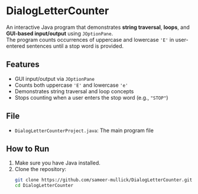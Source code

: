 # DialogLetterCounter

An interactive Java program that demonstrates **string traversal**, **loops**, and **GUI-based input/output** using `JOptionPane`.  
The program counts occurrences of uppercase and lowercase `'E'` in user-entered sentences until a stop word is provided.

## Features
- GUI input/output via `JOptionPane`
- Counts both uppercase `'E'` and lowercase `'e'`
- Demonstrates string traversal and loop concepts
- Stops counting when a user enters the stop word (e.g., `"STOP"`)

## File
- `DialogLetterCounterProject.java`: The main program file

## How to Run
1. Make sure you have Java installed.
2. Clone the repository:
   ```bash
   git clone https://github.com/sameer-mullick/DialogLetterCounter.git
   cd DialogLetterCounter
